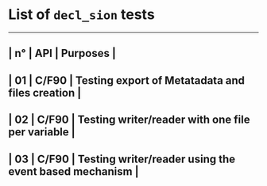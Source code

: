 List of `decl_sion` tests
====
 
-----------------------------------------------------------------------
| n° | API    | Purposes                                              |
-----------------------------------------------------------------------
| 01 |  C/F90 | Testing export of Metatadata and files creation       |
-----------------------------------------------------------------------
| 02 |  C/F90 | Testing writer/reader with one file per variable      |
-----------------------------------------------------------------------
| 03 |  C/F90 | Testing writer/reader using the event based mechanism |
-----------------------------------------------------------------------
